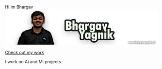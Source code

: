 Hi Im Bhargav
![](img/bcy.png)

[Check out my work](www.bhargavyagnik.ml)

I work on Ai and Ml projects. 
